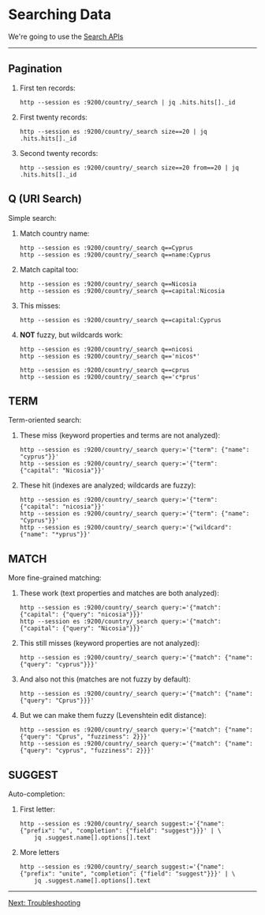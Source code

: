 # Searching Data

We're going to use the [Search APIs](https://www.elastic.co/guide/en/elasticsearch/reference/5.6/search.html)

----

## Pagination

 1. First ten records:

        http --session es :9200/country/_search | jq .hits.hits[]._id

 2. First twenty records:

        http --session es :9200/country/_search size==20 | jq .hits.hits[]._id

 3. Second twenty records:

        http --session es :9200/country/_search size==20 from==20 | jq .hits.hits[]._id


## Q (URI Search)

Simple search:

 1. Match country name:

        http --session es :9200/country/_search q==Cyprus
        http --session es :9200/country/_search q==name:Cyprus

 2. Match capital too:

        http --session es :9200/country/_search q==Nicosia
        http --session es :9200/country/_search q==capital:Nicosia

 3. This misses:

        http --session es :9200/country/_search q==capital:Cyprus

 4. **NOT** fuzzy, but wildcards work:

        http --session es :9200/country/_search q==nicosi
        http --session es :9200/country/_search q=='nicos*'

        http --session es :9200/country/_search q==cprus
        http --session es :9200/country/_search q=='c*prus'

## TERM

Term-oriented search:

 1. These miss (keyword properties and terms are not analyzed):

        http --session es :9200/country/_search query:='{"term": {"name": "cyprus"}}'
        http --session es :9200/country/_search query:='{"term": {"capital": "Nicosia"}}'

 2. These hit (indexes are analyzed; wildcards are fuzzy):

        http --session es :9200/country/_search query:='{"term": {"capital": "nicosia"}}'
        http --session es :9200/country/_search query:='{"term": {"name": "Cyprus"}}'
        http --session es :9200/country/_search query:='{"wildcard": {"name": "*yprus"}}'


## MATCH

More fine-grained matching:

 1. These work (text properties and matches are both analyzed):

        http --session es :9200/country/_search query:='{"match": {"capital": {"query": "nicosia"}}}'
        http --session es :9200/country/_search query:='{"match": {"capital": {"query": "Nicosia"}}}'

 2. This still misses (keyword properties are not analyzed):

        http --session es :9200/country/_search query:='{"match": {"name": {"query": "cyprus"}}}'

 3. And also not this (matches are not fuzzy by default):

        http --session es :9200/country/_search query:='{"match": {"name": {"query": "Cprus"}}}'

 4. But we can make them fuzzy (Levenshtein edit distance):

        http --session es :9200/country/_search query:='{"match": {"name": {"query": "Cprus", "fuzziness": 2}}}'
        http --session es :9200/country/_search query:='{"match": {"name": {"query": "cyprus", "fuzziness": 2}}}'


## SUGGEST

Auto-completion:

 1. First letter:

        http --session es :9200/country/_search suggest:='{"name": {"prefix": "u", "completion": {"field": "suggest"}}}' | \
            jq .suggest.name[].options[].text

 2. More letters

        http --session es :9200/country/_search suggest:='{"name": {"prefix": "unite", "completion": {"field": "suggest"}}}' | \
            jq .suggest.name[].options[].text

----

[Next: Troubleshooting](./TROUBLESHOOTING.md)
